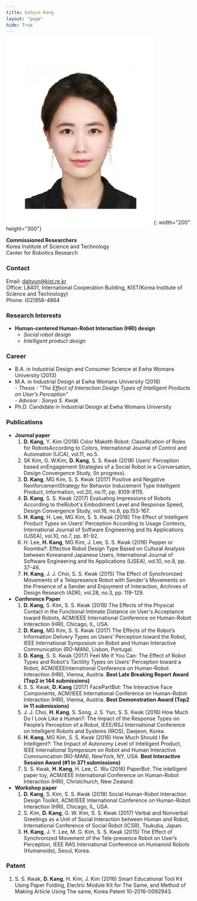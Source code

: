 ```yaml
---
title: Dahyun Kang
layout: "page"
hide: True
---
```


![picture](../assets/images/people/dahyun.png){: width="200" height="300"}

**Commissioned  Researchers**<br>Korea Institute of Science and Technology<br>Center for Robotics Research

### Contact

Email: dahyun@kist.re.kr <br>
Office: L8401, International Cooperation Building, KIST(Korea Institute of Science and Technology) <br>
Phone: (02)958-4864

### Research Interests

- **Human-centered Human-Robot Interaction (HRI) design** 
  - *Social robot design* 
  - *Intelligent product design*

### Career

- B.A. in Industrial Design and Consumer Science at Ewha Womans University (2013)
- M.A. in Industrial Design at Ewha Womans University (2016) <br>- *Thesis : "The Effect of Interaction Design Types of Intelligent Products on User’s Perception”* <br>- *Advisor : Sonya S. Kwak*
- Ph.D. Candidate in Industrial Design at Ewha Womans University 

### Publications

- **Journal paper**
  1. **D. Kang**, Y. Kim (2018) Color Maketh Robot: Classification of Roles for RobotsAccording to Colors, International Journal of Control and Automation (IJCA), vol.11, no.5.
  2. SK Kim, G. W.Kim, **D. Kang**, S. S. Kwak (2018) Users’ Perception based onEngagement Strategies of a Social Robot in a Conversation, Design Convergence Study, (In progress).
  3. **D. Kang**, MG Kim, S. S. Kwak (2017) Positive and Negative ReinforcementStrategy for Behavior Inducement Type Intelligent Product, Information, vol.20, no.11, pp. 8109-8115.
  4. **D. Kang**, S. S. Kwak (2017) Evaluating Impressions of Robots According to theRobot's Embodiment Level and Response Speed, Design Convergence Study, vol.16, no.6, pp.153-167.
  5. **H. Kang**, H. Lee, MG Kim, S. S. Kwak (2016) The Effect of Intelligent Product Types on Users’ Perception According to Usage Contexts, International Journal of Software Engineering and Its Applications (IJSEA), vol.10, no.7, pp. 81-92.
  6. H. Lee, **H. Kang**, MG Kim, J. Lee, S. S. Kwak (2016) Pepper or Roomba?: Effective Robot Design Type Based on Cultural Analysis between Koreanand Japanese Users, International Journal of Software Engineering and Its Applications (IJSEA), vol.10, no.8, pp. 37-46.
  7. **H. Kang**, J. J. Choi, S. S. Kwak (2015) The Effect of Synchronized Movements of a Telepresence Robot with Sender's Movements on the Presence of a Sender and Enjoyment of Interaction, Archives of Design Research (ADR), vol.28, no.3, pp. 119-129.
- **Conference Paper**
  1.  **D. Kang**, S. Kim, S. S. Kwak (2018) The Effects of the Physical Contact in the Functional Intimate Distance on User's Acceptance toward Robots, ACM/IEEE International Conference on Human-Robot Interaction (HRI), Chicago, IL, USA.
  2. **D. Kang**, MG Kim, S. S. Kwak (2017) The Effects of the Robot’s Information Delivery Types on Users’ Perception toward the Robot, IEEE International Symposium on Robot and Human Interactive Communication (RO-MAN), Lisbon, Portugal.
  3. **D. Kang**, S. S. Kwak (2017) Feel Me If You Can: The Effect of Robot Types and Robot's Tactility Types on Users' Perception toward a Robot, ACM/IEEEInternational Conference on Human-Robot Interaction (HRI), Vienna, Austria. **Best Late Breaking Report Award (Top2 in 144 submissions)**
  4. S. S. Kwak, **D. Kang** (2017) FacePartBot: The Interactive Face Components, ACM/IEEE International Conference on Human-Robot Interaction (HRI), Vienna, Austria. **Best Demonstration Award (Top2 in 11 submissions)**
  5. J. J. Choi, **H. Kang**, S. Song, J. S. Yun, S. S. Kwak (2016) How Much Do I Look Like a Human?: The Impact of the Response Types on People’s Perception of a Robot, IEEE/RSJ International Conference on Intelligent Robots and Systems (IROS), Daejeon, Korea.
  6. **H. Kang**, MG Kim, S. S. Kwak (2016) How Much Should I Be Intelligent?: The Impact of Autonomy Level of Intelligent Product, IEEE International Symposium on Robot and Human Interactive Communication (RO-MAN), NewYork, NY, USA. **Best Interactive Session Award (#1 in 371 submissions)** 
  7. S. S. Kwak, **H. Kang**, H. Lee, C. Wu (2016) PaperBot: The intelligent paper toy, ACM/IEEE International Conference on Human-Robot Interaction (HRI), Christchurch, New Zealand.
- **Workshop paper**
  1. **D. Kang**, S. Kim, S. S. Kwak (2018) Social Human-Robot Interaction Design Toolkit, ACM/IEEE International Conference on Human-Robot Interaction (HRI), Chicago, IL, USA.
  2. S. Kim, **D. Kang**, G. W. Kim, S. S. Kwak (2017) Verbal and Nonverbal Greetings as a Unit of Social Interaction between Human and Robot, International Conference of Social Robot (ICSR), Tsukuba, Japan.
  3. **H. Kang**, J. Y. Lee, M. G. Kim, S. S. Kwak (2015) The Effect of Synchronized Movement of the Tele-presence Robot on User’s Perception, IEEE RAS International Conference on Humanoid Robots (Humanoids), Seoul, Korea.
  
### Patent

  1. S. S. Kwak, **D. Kang**, H. Kim, J. Kim (2016) Smart Educational Tool Kit Using Paper Folding, Electric Module Kit for The Same, and Method of Making Article Using The same, Korea Patent 10-2016-0092943.

